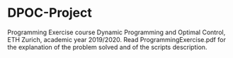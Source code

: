 # DPOC-Project
Programming Exercise course Dynamic Programming and Optimal Control, ETH Zurich, academic year 2019/2020.
Read ProgrammingExercise.pdf for the explanation of the problem solved and of the scripts description.
